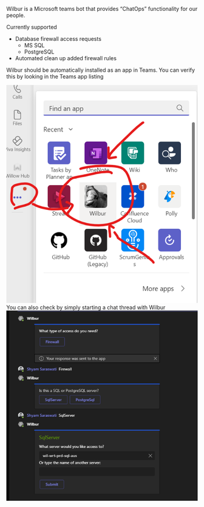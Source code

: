 Wilbur is a Microsoft teams bot that provides “ChatOps” functionality for our people.

Currently supported

- Database firewall access requests
    - MS SQL
    - PostgreSQL
- Automated clean up added firewall rules

Wilbur should be automatically installed as an app in Teams. You can verify this by looking in the Teams app listing

![](images/connect.png)
You can also check by simply starting a chat thread with Wilbur
![](images/conversation.png)
